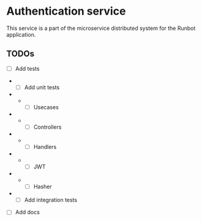 # Authentication service
This service is a part of the microservice distributed system for the Runbot application.

## TODOs
- [ ] Add tests
- - [ ] Add unit tests
- - -  [ ] Usecases
- - -  [ ] Controllers
- - -  [ ] Handlers
- - -  [ ] JWT
- - -  [ ] Hasher
- - [ ] Add integration tests
- [ ] Add docs 
